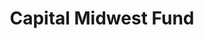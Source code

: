 ---
layout: firm_page
title: "Capital Midwest Fund"
id: "capitalmidwest.com"
permalink: "/capitalmidwestfundcapitalmidwest.com/"
website: "https://www.capitalmidwest.com"
offices: "Mequon (United States)"
investment_stages: "Seed, Series A, Series B, Series C"
portfolio_companies: "AdAdapted, AIQ Solutions, Albiware, AppraisalVision, backstitch, BetterYou, Blue Pillar, Elate, enosix, FactoryFix, Forecastr, FRAYT, HarQen, Health Scholars, Hologram, Intellihot, LightGuide, LiquidCool Solutions, Lumanu, NuCurrent, OnKöl, PegEx, Physician Software Systems, realityBLU, Realync, ScholarCentric, Shoptelligence, SkySpecs, Sprocket Security, Textel, ThirdPartyTrust, Valid8 Financial"
portfolio_link: "https://www.capitalmidwest.com/portfolio"
investment_markets: "Software, services, products, industrial, manufacturing, enterprise customers"
founded_year: "2008"
description: "Capital Midwest Fund (CMF) invests in revenue-stage Central United States companies providing problem-solving, technology solutions. CMF focuses on companies with a strong understanding of technology, practical problem-solving applications, and market traction."
linkedin: "https://www.linkedin.com/company/capital-midwest-fund"
twitter: ""
instagram: ""
team_page: "https://www.capitalmidwest.com/team"
investor_type: "Venture Capital"
crunchbase: "https://www.crunchbase.com/organization/midwest-capital-fund"
pitchbook: ""

# SEO Optimization
meta_title: "Capital Midwest Fund - VC Firm - projectstartups.com"
meta_description: "Capital Midwest Fund, Capital Midwest Fund (CMF) invests in revenue-stage Central United States companies providing problem-solving, technology solutions. CMF focuses on co..."
meta_keywords: "Capital Midwest Fund, Software, services, products, industrial, manufacturing, enterprise customers, VC firm, venture capital, startup investor, projectstartups.com"
canonical_url: "https://vc.projectstartups.com/capitalmidwestfundcapitalmidwest.com/"
---